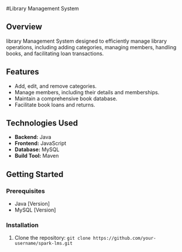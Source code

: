 #Library Management System

## Overview

library Management System designed to efficiently manage library operations, including adding categories, managing members, handling books, and facilitating loan transactions.

## Features

- Add, edit, and remove categories.
- Manage members, including their details and memberships.
- Maintain a comprehensive book database.
- Facilitate book loans and returns.

## Technologies Used

- **Backend:** Java
- **Frontend:** JavaScript
- **Database:** MySQL
- **Build Tool:** Maven

## Getting Started

### Prerequisites

- Java [Version]
- MySQL [Version]

### Installation

1. Clone the repository: `git clone https://github.com/your-username/spark-lms.git`
